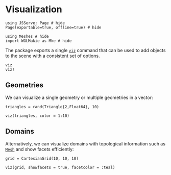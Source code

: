 # Visualization

```@example viz
using JSServe: Page # hide
Page(exportable=true, offline=true) # hide
```

```@example viz
using Meshes # hide
import WGLMakie as Mke # hide
```

The package exports a single [`viz`](@ref) command that
can be used to add objects to the scene with a consistent
set of options.

```@docs
viz
viz!
```

## Geometries

We can visualize a single geometry or multiple geometries in a vector:

```@example viz
triangles = rand(Triangle{2,Float64}, 10)

viz(triangles, color = 1:10)
```

## Domains

Alternatively, we can visualize domains with topological information
such as [`Mesh`](@ref) and show facets efficiently:

```@example viz
grid = CartesianGrid(10, 10, 10)

viz(grid, showfacets = true, facetcolor = :teal)
```